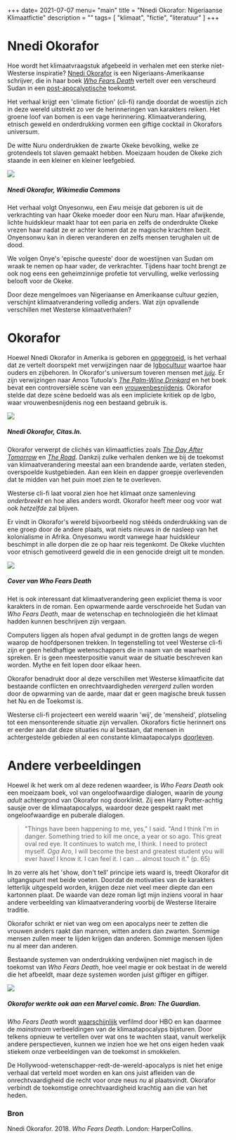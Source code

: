 +++
date= 2021-07-07
menu= "main"
title = "Nnedi Okorafor: Nigeriaanse Klimaatfictie"
description = ""
tags= [
    "klimaat",
	"fictie",
    "literatuur"
]
+++

# Nnedi Okorafor 

Hoe wordt het klimaatvraagstuk afgebeeld in verhalen met een sterke niet-Westerse inspiratie? [Nnedi Okorafor](https://en.wikipedia.org/wiki/Nnedi_Okorafor) is een Nigeriaans-Amerikaanse schrijver, die in haar boek [*Who Fears Death*](http://fantasyhotlist.blogspot.com/2010/08/excerpt-from-nnedi-okorafors-who-fears.html) vertelt over een verscheurd Sudan in een [post-apocalyptische](https://www.de-klos.net/posts/paniek/) toekomst. 

Het verhaal krijgt een 'climate fiction' (cli-fi) randje doordat de woestijn zich in deze wereld uitstrekt zo ver de herinneringen van karakters reiken. Het groene loof van bomen is een vage herinnering. Klimaatverandering, etnisch geweld en onderdrukking vormen een giftige cocktail in Okorafors universum. 

De witte Nuru onderdrukken de zwarte Okeke bevolking, welke ze grotendeels tot slaven gemaakt hebben. Moeizaam houden de Okeke zich staande in een kleiner en kleiner leefgebied. 

![](https://upload.wikimedia.org/wikipedia/commons/thumb/f/f7/Nnedi_Okorafor_with_insects.jpg/640px-Nnedi_Okorafor_with_insects.jpg)

##### Nnedi Okorafor, Wikimedia Commons

Het verhaal volgt Onyesonwu, een *Ewu* meisje dat geboren is uit de verkrachting van haar Okeke moeder door een Nuru man. Haar afwijkende, lichte huidskleur maakt haar tot een paria en zelfs de onderdrukte Okeke vrezen haar nadat ze er achter komen dat ze magische krachten bezit. Onyensonwu kan in dieren veranderen en zelfs mensen terughalen uit de dood. 

We volgen Onye's 'epische queeste' door de woestijnen van Sudan om wraak te nemen op haar vader, de verkrachter. Tijdens haar tocht brengt ze ook nog eens een geheimzinnige profetie tot vervulling, welke verlossing belooft voor de Okeke.

Door deze mengelmoes van Nigeriaanse en Amerikaanse cultuur gezien, verschijnt klimaatverandering volledig anders. Wat zijn opvallende verschillen met Westerse klimaatverhalen?

# Okorafor

Hoewel Nnedi Okorafor in Amerika is geboren en [opgegroeid](https://mosaicmagazine.org/nnedi-okorafor-interview/), is het verhaal dat ze vertelt doorspekt met verwijzingen naar de [Igbocultuur](https://www.igboguide.org/) waartoe haar ouders en zijbehoren. In Okorafor's universum toveren mensen met [*juju*](https://www.merriam-webster.com/dictionary/juju). Er zijn verwijzingen naar Amos Tutuola's [*The Palm-Wine Drinkard*](https://www.goodreads.com/book/show/944103.The_Palm_Wine_Drinkard) en het boek bevat een controversiële scène van een [vrouwenbesnijdenis](https://www.goodreads.com/author_blog_posts/1090064-a-review-of-who-fears-death-by-acclaimed-author-steven-barnes). Okorafor stelde dat deze scène bedoeld was als een impliciete kritiek op de Igbo, waar vrouwenbesnijdenis nog een bestaand gebruik is. 

![](https://citas.in/media/authors/none_0Gum3B4.jpeg)

##### Nnedi Okorafor, Citas.In.

Okorafor verwerpt de clichés van klimaatficties zoals [*The Day After Tomorrow*](https://www.youtube.com/watch?v=LFo67gEQVU4) en [*The Road*](https://www.youtube.com/watch?v=94KcI0gLq1A). Dankzij zulke verhalen denken we bij de toekomst van klimaatverandering meestal aan een brandende aarde, verlaten steden, overspoelde kustgebieden. Aan een klein en dapper groepje overlevenden dat te midden van het puin moet zien te te overleven. 

Westerse cli-fi laat vooral zien hoe het klimaat onze samenleving *onderbreekt* en hoe alles anders wordt. Okorafor heeft meer oog voor wat ook *hetzelfde* zal blijven. 

Er vindt in Okorafor's wereld bijvoorbeeld nog stééds onderdrukking van de ene groep door de andere plaats, wat niets nieuws in de nasleep van het kolonialisme in Afrika. Onyesonwu wordt vanwege haar huidskleur beschimpt in alle dorpen die ze op haar reis tegenkomt. De Okeke vluchten voor etnisch gemotiveerd geweld die in een genocide dreigt uit te monden. 

![](http://2.bp.blogspot.com/-cFFV78u2FGc/U9UPJ9lW2iI/AAAAAAAAC0g/NIAjf48TGlA/s1600/who+fears+death.jpg)

##### Cover van Who Fears Death

Het is ook interessant dat klimaatverandering geen expliciet thema is voor karakters in de roman. Een opwarmende aarde verschroeide het Sudan van *Who Fears Death*, maar de wetenschap en technologieën die het klimaat hadden kunnen beschrijven zijn vergaan. 

Computers liggen als hopen afval gedumpt in de grotten langs de wegen waarop de hoofdpersonen trekken. In tegenstelling tot veel Westerse cli-fi zijn er geen heldhaftige wetenschappers die in naam van de waarheid spreken. Er is geen meesterpositie vanuit waar de situatie beschreven kan worden. Mythe en feit lopen door elkaar heen. 

Okorafor benadrukt door al deze verschillen met Westerse klimaatficite dat bestaande conflicten en onrechtvaardigheden *verergerd* zullen worden door de opwarming van de aarde, maar dat er geen magische breuk tussen het Nu en de Toekomst is. 

Westerse cli-fi projecteert een wereld waarin 'wij', de 'mensheid', plotseling tot een mensonterende situatie zijn vervallen. Okorafors fictie herinnert ons er eerder aan dat deze situaties *nu* al bestaan, dat mensen in achtergestelde gebieden al een constante klimaatapocalyps [doorleven](https://www.vrt.be/vrtnws/nl/2021/04/30/hongersnood-madagaskar/). 

# Andere verbeeldingen

Hoewel ik het werk om al deze redenen waardeer, is *Who Fears Death* ook een moeizaam boek, vol van ongeloofwaardige dialogen, waarin de *young adult* achtergrond van Okorafor nog doorklinkt. Zij een Harry Potter-achtig sausje over de klimaatapocalyps, waardoor deze gespekt raakt met ongeloofwaardige en puberale dialogen. 

> "Things have been happening to me, yes," I said. "And I think I'm in danger. Something tried to kill me once, a year or so ago. This great oval red eye. It continues to watch me, I think. I need to protect myself. *Oga* Aro, I will become the best and greatest student you will ever have! I know it. I can feel it. I can ... almost touch it." (p. 65)

In zo verre als het 'show, don't tell' principe iets waard is, treedt Okorafor dit uitgangspunt met beide voeten. Doordat de motivaties van de karakters letterlijk uitgespeld worden, krijgen deze niet veel meer diepte dan een kartonnen plaat. De waarde van deze roman ligt mijn inziens vooral in haar andere verbeelding van klimaatverandering voorbij de Westerse literaire traditie. 

Okorafor schrikt er niet van weg om een apocalyps neer te zetten die vrouwen anders raakt dan mannen, witten anders dan zwarten. Sommige mensen zullen meer te lijden krijgen dan anderen. Sommige mensen lijden nu al meer dan anderen. 

Bestaande systemen van onderdrukking verdwijnen niet magisch in de toekomst van *Who Fears Death*, hoe veel magie er ook bestaat in de wereld die het afbeeldt, maar deze systemen worden juist giftiger en giftiger. 

![](https://i.guim.co.uk/img/media/f76c89afe1e7f90f8b0ed86a37b86cc9783f7b70/80_70_679_407/master/679.jpg?width=620&quality=85&auto=format&fit=max&s=90667ffdf5a1f4bfbec64af3d42bc540)

##### Okorafor werkte ook aan een Marvel comic. Bron: The Guardian.

*Who Fears Death* wordt [waarschijnlijk](https://winteriscoming.net/2021/02/18/tessa-thompson-joins-george-rr-martin-produce-who-fears-death-fantasy-hbo/) verfilmd door HBO en kan daarmee de *mainstream* verbeeldingen van de klimaatapocalyps bijsturen. Door telkens opnieuw te vertellen over wat ons te wachten staat, vanuit werkelijk andere perspectieven, kunnen we inzien hoe we het ons eigen heden vaak stiekem onze verbeeldingen van de toekomst in smokkelen. 

De Hollywood-wetenschapper-redt-de-wereld-apocalyps is niet het enige verhaal dat verteld moet worden en kan ons juist afleiden van de onrechtvaardigheid die recht voor onze neus *nu* al plaatsvindt. Okorafor verbindt de toekomstige onrechtvaardigheid krachtig aan die van het heden. 

### Bron

Nnedi Okorafor. 2018. *Who Fears Death*. London: HarperCollins.
